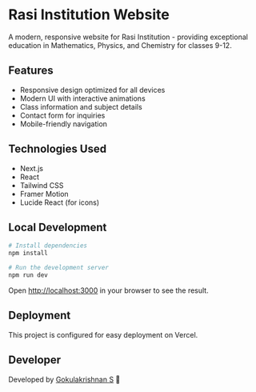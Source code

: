 # Rasi Institution Website

A modern, responsive website for Rasi Institution - providing exceptional education in Mathematics, Physics, and Chemistry for classes 9-12.

## Features

- Responsive design optimized for all devices
- Modern UI with interactive animations
- Class information and subject details
- Contact form for inquiries
- Mobile-friendly navigation

## Technologies Used

- Next.js
- React
- Tailwind CSS
- Framer Motion
- Lucide React (for icons)

## Local Development

```bash
# Install dependencies
npm install

# Run the development server
npm run dev
```

Open [http://localhost:3000](http://localhost:3000) in your browser to see the result.

## Deployment

This project is configured for easy deployment on Vercel.

## Developer

Developed by [Gokulakrishnan S](https://gokul96.one) 🩶 